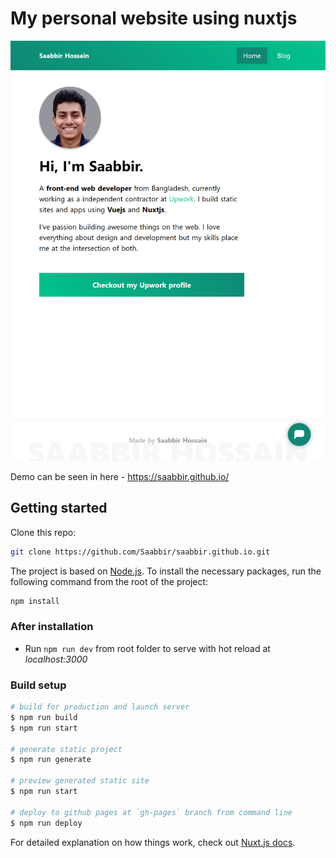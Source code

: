 # My personal website using nuxtjs

![screenshot](screenshot.png)

Demo can be seen in here - https://saabbir.github.io/

## Getting started

Clone this repo:

```sh
git clone https://github.com/Saabbir/saabbir.github.io.git
```

The project is based on [Node.js](https://nodejs.org/). To install the necessary packages, run the following command from the root of the project:

```sh
npm install
```

### After installation

- Run `npm run dev` from root folder to serve with hot reload at *localhost:3000*

### Build setup

```bash
# build for production and launch server
$ npm run build
$ npm run start

# generate static project
$ npm run generate

# preview generated static site
$ npm run start

# deploy to github pages at `gh-pages` branch from command line
$ npm run deploy
```

For detailed explanation on how things work, check out [Nuxt.js docs](https://nuxtjs.org).